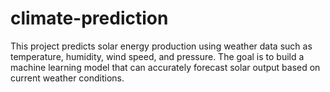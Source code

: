 # climate-prediction
This project predicts solar energy production using weather data such as temperature, humidity, wind speed, and pressure. The goal is to build a machine learning model that can accurately forecast solar output based on current weather conditions.
